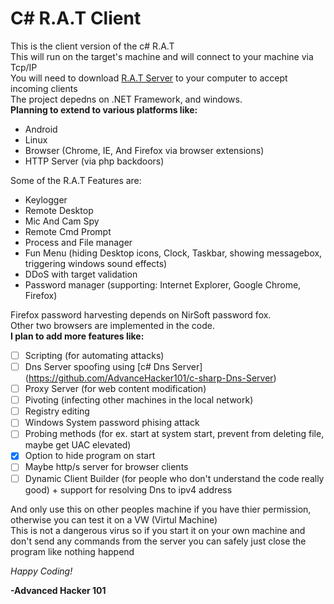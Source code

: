 # C# R.A.T Client
This is the client version of the c# R.A.T  
This will run on the target's machine and will connect to your machine via Tcp/IP  
You will need to download [R.A.T Server](https://github.com/AdvancedHacker101/C-Sharp-R.A.T-Server) to your computer to accept incoming clients  
The project depedns on .NET Framework, and windows.  
**Planning to extend to various platforms like:**  
- Android
- Linux
- Browser (Chrome, IE, And Firefox via browser extensions)
- HTTP Server (via php backdoors)

Some of the R.A.T Features are:  
- Keylogger
- Remote Desktop
- Mic And Cam Spy
- Remote Cmd Prompt
- Process and File manager
- Fun Menu (hiding Desktop icons, Clock, Taskbar, showing messagebox, triggering windows sound effects)
- DDoS with target validation
- Password manager (supporting: Internet Explorer, Google Chrome, Firefox)

Firefox password harvesting depends on NirSoft password fox.  
Other two browsers are implemented in the code.  
**I plan to add more features like:**
- [ ] Scripting (for automating attacks)
- [ ] Dns Server spoofing using [c# Dns Server] (https://github.com/AdvanceHacker101/c-sharp-Dns-Server)
- [ ] Proxy Server (for web content modification)
- [ ] Pivoting (infecting other machines in the local network)
- [ ] Registry editing
- [ ] Windows System password phising attack
- [ ] Probing methods (for ex. start at system start, prevent from deleting file, maybe get UAC elevated)
- [x] Option to hide program on start
- [ ] Maybe http/s server for browser clients
- [ ] Dynamic Client Builder (for people who don't understand the code really good) + support for resolving Dns to ipv4 address

And only use this on other peoples machine if you have thier permission, otherwise you can test it on a VW (Virtul Machine)  
This is not a dangerous virus so if you start it on your own machine and don't send any commands from the server you can safely just close the program like nothing happend  

*Happy Coding!*  

**\-Advanced Hacker 101**
